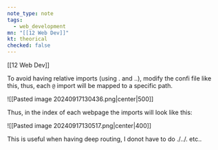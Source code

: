 ```yaml
---
note_type: note
tags:
  - web_development
mn: "[[12 Web Dev]]"
kt: theorical
checked: false
---
```

[[12 Web Dev]]

To avoid having relative imports (using . and ..), modify the confi file like this, thus, each `@` import will be mapped to a specific path.

![[Pasted image 20240917130436.png|center|500]]

Thus, in the index of each webpage the imports will look like this:

![[Pasted image 20240917130517.png|center|400]]

This is useful when having deep routing, I donot have to do ./../. etc..
